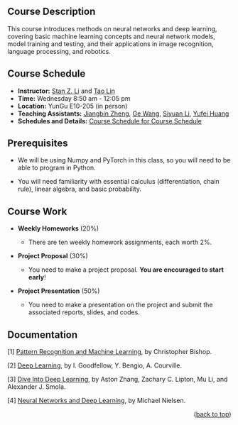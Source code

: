 ##  Course Description

This course introduces methods on neural networks and deep learning, covering basic machine learning concepts and neural network models, model training and testing, and their applications in image recognition, language processing, and robotics.


##  Course Schedule

- **Instructor:** [Stan Z. Li](mailto:stan.zq.li@westlake.edu.cn) and [Tao Lin](mailto:lintao@westlake.edu.cn)
- **Time:** Wednesday 8:50 am - 12:05 pm
- **Location:** YunGu E10-205 (in person)
- **Teaching Assistants:** [Jiangbin Zheng](mailto:zhengjiangbin@westlake.edu.cn), [Ge Wang](mailto:wangge@westlake.edu.cn), [Siyuan Li](mailto:lisiyuan@westlake.edu.cn), [Yufei Huang](mailto:huangyufei@westlake.edu.cn)
- **Schedules and Details:** [Course Schedule for Course Schedule](https://thoracic-feet-9a2.notion.site/Deep-Learning-2024-71a0d28d513d4a14a1d02df7e1037ff7?pvs=4)


## Prerequisites

- We will be using Numpy and PyTorch in this class, so you will need to be able to program in Python.

- You will need familiarity with essential calculus (differentiation, chain rule), linear algebra, and basic probability.


## Course Work

- **Weekly Homeworks** (20%)
  - There are ten weekly homework assignments, each worth 2%.

- **Project Proposal** (30%)
  - You need to make a project proposal. **You are encouraged to start early**!

- **Project Presentation** (50%)
  - You need to make a presentation on the project and submit the associated reports, slides, and codes.


## Documentation

[1] [Pattern Recognition and Machine Learning](https://www.microsoft.com/en-us/research/people/cmbishop/prml-book/), by Christopher Bishop.

[2] [Deep Learning](http://www.deeplearningbook.org/), by I. Goodfellow, Y. Bengio, A. Courville.

[3] [Dive Into Deep Learning](http://d2l.ai/), by Aston Zhang, Zachary C. Lipton, Mu Li, and Alexander J. Smola.

[4] [Neural Networks and Deep Learning](http://neuralnetworksanddeeplearning.com/), by Michael Nielsen.

<p align="right">(<a href="#top">back to top</a>)</p>
